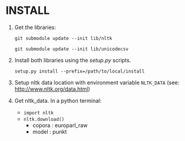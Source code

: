 INSTALL
=======
1. Get the libraries:

   `git submodule update --init lib/nltk`

   `git submodule update --init lib/unicodecsv`

2. Install both libraries using the *setup.py* scripts.

   `setup.py install --prefix=/path/to/local/install`

3. Setup nltk data location with environment variable `NLTK_DATA` (see: http://www.nltk.org/data.html)

4. Get nltk_data. In a python terminal:
    - `import nltk`
    - `nltk.download()`
      - copora : europarl_raw
      - model  : punkt
